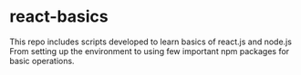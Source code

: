 # react-basics

This repo includes scripts developed to learn basics of react.js and node.js
From setting up the environment to using few important npm packages for basic operations.
